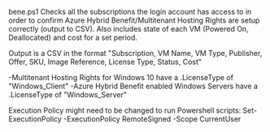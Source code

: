 bene.ps1
Checks all the subscriptions the login account has access to in order to confirm Azure Hybrid Benefit/Multitenant Hosting Rights are setup correctly (output to CSV). Also includes state of each VM (Powered On, Deallocated) and cost for a set period.

Output is a CSV in the format "Subscription, VM Name, VM Type, Publisher, Offer, SKU, Image Reference, License Type, Status, Cost"

-Multitenant Hosting Rights for Windows 10 have a .LicenseType of "Windows_Client"
-Azure Hybrid Benefit enabled Windows Servers have a .LicenseType of "Windows_Server"

Execution Policy might need to be changed to run Powershell scripts:
Set-ExecutionPolicy -ExecutionPolicy RemoteSigned -Scope CurrentUser
